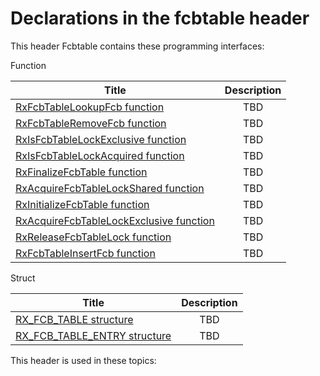 # Declarations in the fcbtable header
This header Fcbtable contains these programming interfaces:

Function

| Title        | Description    |
| ------------- |:-------------:|
| [RxFcbTableLookupFcb function](nf-fcbtable-rxfcbtablelookupfcb.md) | TBD |
| [RxFcbTableRemoveFcb function](nf-fcbtable-rxfcbtableremovefcb.md) | TBD |
| [RxIsFcbTableLockExclusive function](nf-fcbtable-rxisfcbtablelockexclusive.md) | TBD |
| [RxIsFcbTableLockAcquired function](nf-fcbtable-rxisfcbtablelockacquired.md) | TBD |
| [RxFinalizeFcbTable function](nf-fcbtable-rxfinalizefcbtable.md) | TBD |
| [RxAcquireFcbTableLockShared function](nf-fcbtable-rxacquirefcbtablelockshared.md) | TBD |
| [RxInitializeFcbTable function](nf-fcbtable-rxinitializefcbtable.md) | TBD |
| [RxAcquireFcbTableLockExclusive function](nf-fcbtable-rxacquirefcbtablelockexclusive.md) | TBD |
| [RxReleaseFcbTableLock function](nf-fcbtable-rxreleasefcbtablelock.md) | TBD |
| [RxFcbTableInsertFcb function](nf-fcbtable-rxfcbtableinsertfcb.md) | TBD |
Struct

| Title        | Description    |
| ------------- |:-------------:|
| [RX_FCB_TABLE structure](ns-fcbtable--rx-fcb-table.md) | TBD |
| [RX_FCB_TABLE_ENTRY structure](ns-fcbtable--rx-fcb-table-entry.md) | TBD |

This header is used in these topics:

